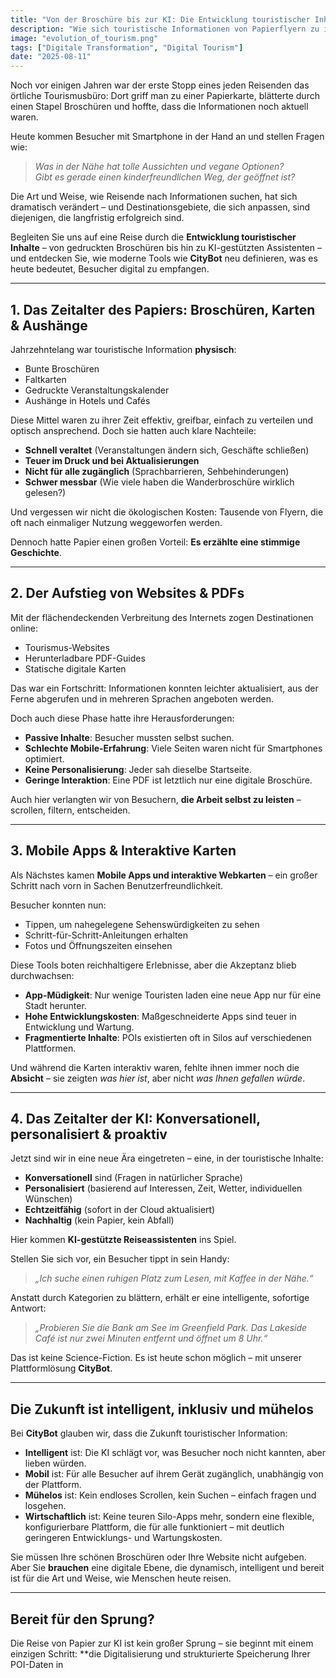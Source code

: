 ```yaml
---
title: "Von der Broschüre bis zur KI: Die Entwicklung touristischer Inhalte"
description: "Wie sich touristische Informationen von Papierflyern zu intelligenten KI-Assistenten entwickelt haben – und was das für Ihre Destination bedeutet."
image: "evolution_of_tourism.png"
tags: ["Digitale Transformation", "Digital Tourism"]
date: "2025-08-11"
---
```


Noch vor einigen Jahren war der erste Stopp eines jeden Reisenden das örtliche Tourismusbüro: Dort griff man zu einer Papierkarte, blätterte durch einen Stapel Broschüren und hoffte, dass die Informationen noch aktuell waren.

Heute kommen Besucher mit Smartphone in der Hand an und stellen Fragen wie:

> *Was in der Nähe hat tolle Aussichten und vegane Optionen?*  
> *Gibt es gerade einen kinderfreundlichen Weg, der geöffnet ist?*

Die Art und Weise, wie Reisende nach Informationen suchen, hat sich dramatisch verändert – und Destinationsgebiete, die sich anpassen, sind diejenigen, die langfristig erfolgreich sind.

Begleiten Sie uns auf eine Reise durch die **Entwicklung touristischer Inhalte** – von gedruckten Broschüren bis hin zu KI-gestützten Assistenten – und entdecken Sie, wie moderne Tools wie **CityBot** neu definieren, was es heute bedeutet, Besucher digital zu empfangen.

---

## 1. Das Zeitalter des Papiers: Broschüren, Karten & Aushänge

Jahrzehntelang war touristische Information **physisch**:
- Bunte Broschüren
- Faltkarten
- Gedruckte Veranstaltungskalender
- Aushänge in Hotels und Cafés

Diese Mittel waren zu ihrer Zeit effektiv, greifbar, einfach zu verteilen und optisch ansprechend. Doch sie hatten auch klare Nachteile:
- **Schnell veraltet** (Veranstaltungen ändern sich, Geschäfte schließen)
- **Teuer im Druck und bei Aktualisierungen**
- **Nicht für alle zugänglich** (Sprachbarrieren, Sehbehinderungen)
- **Schwer messbar** (Wie viele haben die Wanderbroschüre wirklich gelesen?)

Und vergessen wir nicht die ökologischen Kosten: Tausende von Flyern, die oft nach einmaliger Nutzung weggeworfen werden.

Dennoch hatte Papier einen großen Vorteil: **Es erzählte eine stimmige Geschichte**.

---

## 2. Der Aufstieg von Websites & PDFs

Mit der flächendeckenden Verbreitung des Internets zogen Destinationen online:
- Tourismus-Websites
- Herunterladbare PDF-Guides
- Statische digitale Karten

Das war ein Fortschritt: Informationen konnten leichter aktualisiert, aus der Ferne abgerufen und in mehreren Sprachen angeboten werden.

Doch auch diese Phase hatte ihre Herausforderungen:
- **Passive Inhalte**: Besucher mussten selbst suchen.
- **Schlechte Mobile-Erfahrung**: Viele Seiten waren nicht für Smartphones optimiert.
- **Keine Personalisierung**: Jeder sah dieselbe Startseite.
- **Geringe Interaktion**: Eine PDF ist letztlich nur eine digitale Broschüre.

Auch hier verlangten wir von Besuchern, **die Arbeit selbst zu leisten** – scrollen, filtern, entscheiden.

---

## 3. Mobile Apps & Interaktive Karten

Als Nächstes kamen **Mobile Apps und interaktive Webkarten** – ein großer Schritt nach vorn in Sachen Benutzerfreundlichkeit.

Besucher konnten nun:
- Tippen, um nahegelegene Sehenswürdigkeiten zu sehen
- Schritt-für-Schritt-Anleitungen erhalten
- Fotos und Öffnungszeiten einsehen

Diese Tools boten reichhaltigere Erlebnisse, aber die Akzeptanz blieb durchwachsen:
- **App-Müdigkeit**: Nur wenige Touristen laden eine neue App nur für eine Stadt herunter.
- **Hohe Entwicklungskosten**: Maßgeschneiderte Apps sind teuer in Entwicklung und Wartung.
- **Fragmentierte Inhalte**: POIs existierten oft in Silos auf verschiedenen Plattformen.

Und während die Karten interaktiv waren, fehlte ihnen immer noch die **Absicht** – sie zeigten *was hier ist*, aber nicht *was Ihnen gefallen würde*.

---

## 4. Das Zeitalter der KI: Konversationell, personalisiert & proaktiv

Jetzt sind wir in eine neue Ära eingetreten – eine, in der touristische Inhalte:
- **Konversationell** sind (Fragen in natürlicher Sprache)
- **Personalisiert** (basierend auf Interessen, Zeit, Wetter, individuellen Wünschen)
- **Echtzeitfähig** (sofort in der Cloud aktualisiert)
- **Nachhaltig** (kein Papier, kein Abfall)

Hier kommen **KI-gestützte Reiseassistenten** ins Spiel.

Stellen Sie sich vor, ein Besucher tippt in sein Handy:
> *„Ich suche einen ruhigen Platz zum Lesen, mit Kaffee in der Nähe.“*

Anstatt durch Kategorien zu blättern, erhält er eine intelligente, sofortige Antwort:
> *„Probieren Sie die Bank am See im Greenfield Park. Das Lakeside Café ist nur zwei Minuten entfernt und öffnet um 8 Uhr.“*

Das ist keine Science-Fiction. Es ist heute schon möglich – mit unserer Plattformlösung **CityBot**.

---

## Die Zukunft ist intelligent, inklusiv und mühelos

Bei **CityBot** glauben wir, dass die Zukunft touristischer Information:
- **Intelligent** ist: Die KI schlägt vor, was Besucher noch nicht kannten, aber lieben würden.
- **Mobil** ist: Für alle Besucher auf ihrem Gerät zugänglich, unabhängig von der Plattform.
- **Mühelos** ist: Kein endloses Scrollen, kein Suchen – einfach fragen und losgehen.
- **Wirtschaftlich** ist: Keine teuren Silo-Apps mehr, sondern eine flexible, konfigurierbare Plattform, die für alle funktioniert – mit deutlich geringeren Entwicklungs- und Wartungskosten.

Sie müssen Ihre schönen Broschüren oder Ihre Website nicht aufgeben.  
Aber Sie **brauchen** eine digitale Ebene, die dynamisch, intelligent und bereit ist für die Art und Weise, wie Menschen heute reisen.

---

## Bereit für den Sprung?

Die Reise von Papier zur KI ist kein großer Sprung – sie beginnt mit einem einzigen Schritt: **die Digitalisierung und strukturierte Speicherung Ihrer POI-Daten in